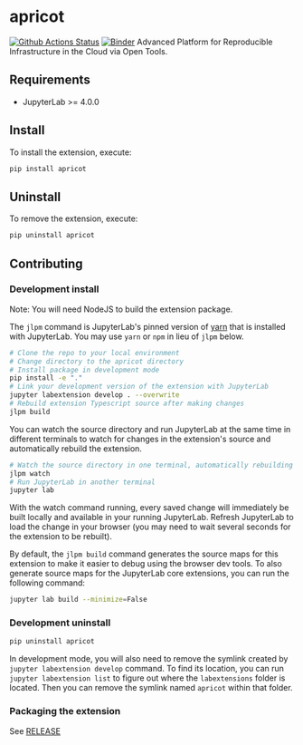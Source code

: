 # apricot

[![Github Actions Status](https://github.com/AntonioSanch3z/apricotLab/workflows/Build/badge.svg)](https://github.com/AntonioSanch3z/apricotLab/actions/workflows/build.yml)
[![Binder](https://mybinder.org/badge_logo.svg)](https://mybinder.org/v2/gh/AntonioSanch3z/apricotLab/main?urlpath=lab)
Advanced Platform for Reproducible Infrastructure in the Cloud via Open Tools.

## Requirements

- JupyterLab >= 4.0.0

## Install

To install the extension, execute:

```bash
pip install apricot
```

## Uninstall

To remove the extension, execute:

```bash
pip uninstall apricot
```

## Contributing

### Development install

Note: You will need NodeJS to build the extension package.

The `jlpm` command is JupyterLab's pinned version of
[yarn](https://yarnpkg.com/) that is installed with JupyterLab. You may use
`yarn` or `npm` in lieu of `jlpm` below.

```bash
# Clone the repo to your local environment
# Change directory to the apricot directory
# Install package in development mode
pip install -e "."
# Link your development version of the extension with JupyterLab
jupyter labextension develop . --overwrite
# Rebuild extension Typescript source after making changes
jlpm build
```

You can watch the source directory and run JupyterLab at the same time in different terminals to watch for changes in the extension's source and automatically rebuild the extension.

```bash
# Watch the source directory in one terminal, automatically rebuilding when needed
jlpm watch
# Run JupyterLab in another terminal
jupyter lab
```

With the watch command running, every saved change will immediately be built locally and available in your running JupyterLab. Refresh JupyterLab to load the change in your browser (you may need to wait several seconds for the extension to be rebuilt).

By default, the `jlpm build` command generates the source maps for this extension to make it easier to debug using the browser dev tools. To also generate source maps for the JupyterLab core extensions, you can run the following command:

```bash
jupyter lab build --minimize=False
```

### Development uninstall

```bash
pip uninstall apricot
```

In development mode, you will also need to remove the symlink created by `jupyter labextension develop`
command. To find its location, you can run `jupyter labextension list` to figure out where the `labextensions`
folder is located. Then you can remove the symlink named `apricot` within that folder.

### Packaging the extension

See [RELEASE](RELEASE.md)
